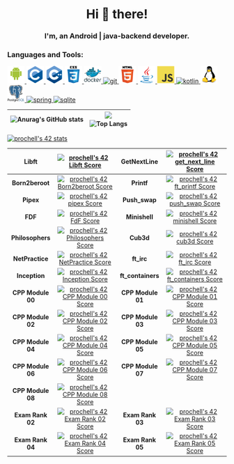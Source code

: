 <h1 align="center">Hi 👋 there!</h1>
<h3 align="center">I'm, an Android | java-backend developer.</h3>

<h3 align="left">Languages and Tools:</h3>
<p align="left"> <a href="https://developer.android.com" target="_blank" rel="noreferrer"> <img src="https://raw.githubusercontent.com/devicons/devicon/master/icons/android/android-original-wordmark.svg" alt="android" width="40" height="40"/> </a> <a href="https://www.cprogramming.com/" target="_blank" rel="noreferrer"> <img src="https://raw.githubusercontent.com/devicons/devicon/master/icons/c/c-original.svg" alt="c" width="40" height="40"/> </a> <a href="https://www.w3schools.com/cpp/" target="_blank" rel="noreferrer"> <img src="https://raw.githubusercontent.com/devicons/devicon/master/icons/cplusplus/cplusplus-original.svg" alt="cplusplus" width="40" height="40"/> </a> <a href="https://www.w3schools.com/css/" target="_blank" rel="noreferrer"> <img src="https://raw.githubusercontent.com/devicons/devicon/master/icons/css3/css3-original-wordmark.svg" alt="css3" width="40" height="40"/> </a> <a href="https://www.docker.com/" target="_blank" rel="noreferrer"> <img src="https://raw.githubusercontent.com/devicons/devicon/master/icons/docker/docker-original-wordmark.svg" alt="docker" width="40" height="40"/> </a> <a href="https://git-scm.com/" target="_blank" rel="noreferrer"> <img src="https://www.vectorlogo.zone/logos/git-scm/git-scm-icon.svg" alt="git" width="40" height="40"/> </a> <a href="https://www.w3.org/html/" target="_blank" rel="noreferrer"> <img src="https://raw.githubusercontent.com/devicons/devicon/master/icons/html5/html5-original-wordmark.svg" alt="html5" width="40" height="40"/> </a> <a href="https://www.java.com" target="_blank" rel="noreferrer"> <img src="https://raw.githubusercontent.com/devicons/devicon/master/icons/java/java-original.svg" alt="java" width="40" height="40"/> </a> <a href="https://developer.mozilla.org/en-US/docs/Web/JavaScript" target="_blank" rel="noreferrer"> <img src="https://raw.githubusercontent.com/devicons/devicon/master/icons/javascript/javascript-original.svg" alt="javascript" width="40" height="40"/> </a> <a href="https://kotlinlang.org" target="_blank" rel="noreferrer"> <img src="https://www.vectorlogo.zone/logos/kotlinlang/kotlinlang-icon.svg" alt="kotlin" width="40" height="40"/> </a> <a href="https://www.linux.org/" target="_blank" rel="noreferrer"> <img src="https://raw.githubusercontent.com/devicons/devicon/master/icons/linux/linux-original.svg" alt="linux" width="40" height="40"/> </a> <a href="https://www.postgresql.org" target="_blank" rel="noreferrer"> <img src="https://raw.githubusercontent.com/devicons/devicon/master/icons/postgresql/postgresql-original-wordmark.svg" alt="postgresql" width="40" height="40"/> </a> <a href="https://spring.io/" target="_blank" rel="noreferrer"> <img src="https://www.vectorlogo.zone/logos/springio/springio-icon.svg" alt="spring" width="40" height="40"/> </a> <a href="https://www.sqlite.org/" target="_blank" rel="noreferrer"> <img src="https://www.vectorlogo.zone/logos/sqlite/sqlite-icon.svg" alt="sqlite" width="40" height="40"/> </a> </p>


| ![Anurag's GitHub stats](https://github-readme-stats.vercel.app/api?username=Nike2406)  | ![](https://komarev.com/ghpvc/?username=Nike2406) <br> ![Top Langs](https://github-readme-stats.vercel.app/api/top-langs/?username=Nike2406&layout=compact&hide=Objective-C,Roff,Makefile&langs_count=6) |
| ------------ | ------------ |


[![prochell's 42 stats](https://badge42.vercel.app/api/v2/cl3srn7rj004509l83g8l8udq/stats?cursusId=21&coalitionId=104)](https://github.com/JaeSeoKim/badge42)


| **Libft** | [![prochell's 42 Libft Score](https://badge42.vercel.app/api/v2/cl3srn7rj004509l83g8l8udq/project/2157819)](https://github.com/JaeSeoKim/badge42) | **GetNextLine** | [![prochell's 42 get_next_line Score](https://badge42.vercel.app/api/v2/cl3srn7rj004509l83g8l8udq/project/2171568)](https://github.com/JaeSeoKim/badge42) |
| :------------: | :------------: | :------------: | :------------: |
| **Born2beroot** | [![prochell's 42 Born2beroot Score](https://badge42.vercel.app/api/v2/cl3srn7rj004509l83g8l8udq/project/2177937)](https://github.com/JaeSeoKim/badge42) | **Printf** | [![prochell's 42 ft_printf Score](https://badge42.vercel.app/api/v2/cl3srn7rj004509l83g8l8udq/project/2172078)](https://github.com/JaeSeoKim/badge42) |
| **Pipex** | [![prochell's 42 pipex Score](https://badge42.vercel.app/api/v2/cl3srn7rj004509l83g8l8udq/project/2246863)](https://github.com/JaeSeoKim/badge42) | **Push_swap** | [![prochell's 42 push_swap Score](https://badge42.vercel.app/api/v2/cl3srn7rj004509l83g8l8udq/project/2246864)](https://github.com/JaeSeoKim/badge42) |
| **FDF** | [![prochell's 42 FdF Score](https://badge42.vercel.app/api/v2/cl3srn7rj004509l83g8l8udq/project/2299713)](https://github.com/JaeSeoKim/badge42) | **Minishell** | [![prochell's 42 minishell Score](https://badge42.vercel.app/api/v2/cl3srn7rj004509l83g8l8udq/project/2301191)](https://github.com/JaeSeoKim/badge42) |
| **Philosophers** | [![prochell's 42 Philosophers Score](https://badge42.vercel.app/api/v2/cl3srn7rj004509l83g8l8udq/project/2301190)](https://github.com/JaeSeoKim/badge42) | **Cub3d** | [![prochell's 42 cub3d Score](https://badge42.vercel.app/api/v2/cl3srn7rj004509l83g8l8udq/project/2413541)](https://github.com/JaeSeoKim/badge42) |
| **NetPractice** | [![prochell's 42 NetPractice Score](https://badge42.vercel.app/api/v2/cl3srn7rj004509l83g8l8udq/project/2413544)](https://github.com/JaeSeoKim/badge42) | **ft_irc** | [![prochell's 42 ft_irc Score](https://badge42.vercel.app/api/v2/cl3srn7rj004509l83g8l8udq/project/2519457)](https://github.com/JaeSeoKim/badge42) |
| **Inception** | [![prochell's 42 Inception Score](https://badge42.vercel.app/api/v2/cl3srn7rj004509l83g8l8udq/project/2517981)](https://github.com/JaeSeoKim/badge42) | **ft_containers** | [![prochell's 42 ft_containers Score](https://badge42.vercel.app/api/v2/cl3srn7rj004509l83g8l8udq/project/2517980)](https://github.com/JaeSeoKim/badge42) |
| **CPP Module 00** | [![prochell's 42 CPP Module 00 Score](https://badge42.vercel.app/api/v2/cl3srn7rj004509l83g8l8udq/project/2413542)](https://github.com/JaeSeoKim/badge42) | **CPP Module 01** | [![prochell's 42 CPP Module 01 Score](https://badge42.vercel.app/api/v2/cl3srn7rj004509l83g8l8udq/project/2440343)](https://github.com/JaeSeoKim/badge42) |
| **CPP Module 02** | [![prochell's 42 CPP Module 02 Score](https://badge42.vercel.app/api/v2/cl3srn7rj004509l83g8l8udq/project/2443034)](https://github.com/JaeSeoKim/badge42) | **CPP Module 03** | [![prochell's 42 CPP Module 03 Score](https://badge42.vercel.app/api/v2/cl3srn7rj004509l83g8l8udq/project/2449636)](https://github.com/JaeSeoKim/badge42) |
| **CPP Module 04** | [![prochell's 42 CPP Module 04 Score](https://badge42.vercel.app/api/v2/cl3srn7rj004509l83g8l8udq/project/2451088)](https://github.com/JaeSeoKim/badge42) | **CPP Module 05** | [![prochell's 42 CPP Module 05 Score](https://badge42.vercel.app/api/v2/cl3srn7rj004509l83g8l8udq/project/2451932)](https://github.com/JaeSeoKim/badge42) |
| **CPP Module 06** | [![prochell's 42 CPP Module 06 Score](https://badge42.vercel.app/api/v2/cl3srn7rj004509l83g8l8udq/project/2454720)](https://github.com/JaeSeoKim/badge42) | **CPP Module 07** | [![prochell's 42 CPP Module 07 Score](https://badge42.vercel.app/api/v2/cl3srn7rj004509l83g8l8udq/project/2458438)](https://github.com/JaeSeoKim/badge42) |
| **CPP Module 08** | [![prochell's 42 CPP Module 08 Score](https://badge42.vercel.app/api/v2/cl3srn7rj004509l83g8l8udq/project/2459105)](https://github.com/JaeSeoKim/badge42) |
| **Exam Rank 02** | [![prochell's 42 Exam Rank 02 Score](https://badge42.vercel.app/api/v2/cl3srn7rj004509l83g8l8udq/project/2204863)](https://github.com/JaeSeoKim/badge42) | **Exam Rank 03** | [![prochell's 42 Exam Rank 03 Score](https://badge42.vercel.app/api/v2/cl3srn7rj004509l83g8l8udq/project/2378668)](https://github.com/JaeSeoKim/badge42) |
| **Exam Rank 04** | [![prochell's 42 Exam Rank 04 Score](https://badge42.vercel.app/api/v2/cl3srn7rj004509l83g8l8udq/project/2437154)](https://github.com/JaeSeoKim/badge42) | **Exam Rank 05** | [![prochell's 42 Exam Rank 05 Score](https://badge42.vercel.app/api/v2/cl3srn7rj004509l83g8l8udq/project/2563109)](https://github.com/JaeSeoKim/badge42) |
